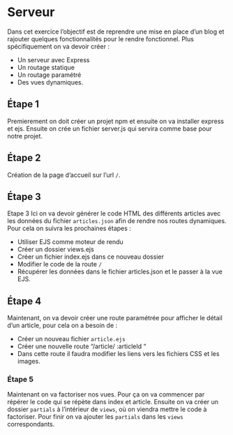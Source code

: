 # Serveur

Dans cet exercice l’objectif est de reprendre une mise en place d’un blog et rajouter quelques fonctionnalités pour le rendre fonctionnel.
Plus spécifiquement on va devoir créer : 
-	Un serveur avec Express
-	Un routage statique
-	Un routage paramétré
-	Des vues dynamiques.



## Étape 1

Premierement on doit créer un projet npm et ensuite on va installer express et ejs.
Ensuite on crée un fichier server.js qui servira comme base pour notre projet.


## Étape 2

Création de la page d’accueil sur l’url `/`. 

## Étape 3

Etape 3 
Ici on va devoir générer le code HTML des différents articles avec les données du fichier `articles.json` afin de rendre nos routes dynamiques. Pour cela on suivra les prochaines étapes :
-	Utiliser EJS comme moteur de rendu
-	Créer un dossier views.ejs
-	Créer un fichier index.ejs dans ce nouveau dossier
-	Modifier le code de la route `/`
-	Récupérer les données dans le fichier articles.json et le passer à la vue EJS. 



## Étape 4

Maintenant, on va devoir créer une route paramétrée pour afficher le détail d’un article, pour cela on a besoin de :
-	Créer un nouveau fichier `article.ejs`
-	Créer une nouvelle route “/article/ :articleId “
-	Dans cette route il faudra modifier les liens vers les fichiers CSS et les images.



### Étape 5

Maintenant on va factoriser nos vues. Pour ça on va commencer par répérer le code qui se répète dans index et article. Ensuite on va créer un dossier `partials` à l’intérieur de `views`, où on viendra mettre le code à factoriser. Pour finir on va ajouter les `partials` dans les `views` correspondants. 
